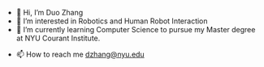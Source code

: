- 👋 Hi, I’m Duo Zhang
- 👀 I’m interested in Robotics and Human Robot Interaction
- 🌱 I’m currently learning Computer Science to pursue my Master degree at NYU Courant Institute.
<!---- 💞️ I’m looking to collaborate on ...--->
- 📫 How to reach me <dzhang@nyu.edu>

<!---
KraftOreo/KraftOreo is a ✨ special ✨ repository because its `README.md` (this file) appears on your GitHub profile.
You can click the Preview link to take a look at your changes.
--->
